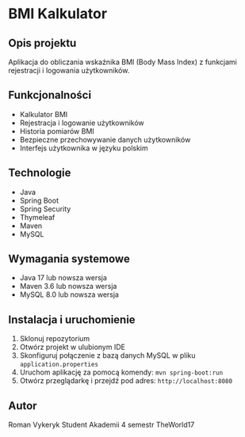 # BMI Kalkulator

## Opis projektu
Aplikacja do obliczania wskaźnika BMI (Body Mass Index) z funkcjami rejestracji i logowania użytkowników.

## Funkcjonalności
- Kalkulator BMI
- Rejestracja i logowanie użytkowników
- Historia pomiarów BMI
- Bezpieczne przechowywanie danych użytkowników
- Interfejs użytkownika w języku polskim

## Technologie
- Java
- Spring Boot
- Spring Security
- Thymeleaf
- Maven
- MySQL

## Wymagania systemowe
- Java 17 lub nowsza wersja
- Maven 3.6 lub nowsza wersja
- MySQL 8.0 lub nowsza wersja

## Instalacja i uruchomienie
1. Sklonuj repozytorium
2. Otwórz projekt w ulubionym IDE
3. Skonfiguruj połączenie z bazą danych MySQL w pliku `application.properties`
4. Uruchom aplikację za pomocą komendy: `mvn spring-boot:run`
5. Otwórz przeglądarkę i przejdź pod adres: `http://localhost:8080`

## Autor
Roman Vykeryk
Student Akademii 4 semestr
TheWorld17
